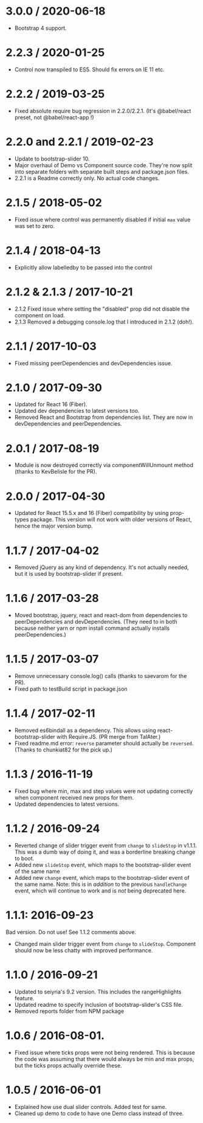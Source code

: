 3.0.0 / 2020-06-18
========================
* Bootstrap 4 support.

2.2.3 / 2020-01-25
========================

* Control now transpiled to ES5.  Should fix errors on IE 11 etc.

2.2.2 / 2019-03-25
========================
* Fixed absolute require bug regression in 2.2.0/2.2.1.  (It's @babel/react preset, not @babel/react-app !)

2.2.0 and 2.2.1 / 2019-02-23
========================
* Update to bootstrap-slider 10.
* Major overhaul of Demo vs Component source code.  They're now split into separate folders with separate built steps and package.json files.
* 2.2.1 is a Readme correctly only.  No actual code changes.

2.1.5 / 2018-05-02
========================
* Fixed issue where control was permanently disabled if initial `max` value was set to zero.

2.1.4 / 2018-04-13
========================
* Explicitly allow labelledby to be passed into the control 

2.1.2 & 2.1.3 / 2017-10-21
========================
* 2.1.2 Fixed issue where setting the "disabled" prop did not disable the component on load.
* 2.1.3 Removed a debugging console.log that I introduced in 2.1.2 (doh!).

2.1.1 / 2017-10-03
========================
* Fixed missing peerDependencies and devDependencies issue.

2.1.0 / 2017-09-30
========================
* Updated for React 16 (Fiber).
* Updated dev dependencies to latest versions too.
* Removed React and Bootstrap from dependencies list.  They are now in devDependencies and peerDependencies.

2.0.1 / 2017-08-19
========================
* Module is now destroyed correctly via componentWillUnmount method (thanks to KevBelisle for the PR).

2.0.0 / 2017-04-30
========================
* Updated for React 15.5.x and 16 (Fiber) compatibility by using prop-types package.  This version will not work with older versions of React, hence the major version bump.

1.1.7 / 2017-04-02
========================
* Removed jQuery as any kind of dependency.  It's not actually needed, but it is used by bootstrap-slider if present.

1.1.6 / 2017-03-28
========================
* Moved bootstrap, jquery, react and react-dom from dependencies to peerDependencies and devDependencies. (They need to in both because neither yarn or npm install command actually installs peerDependencies.)

1.1.5 / 2017-03-07
========================
* Remove unnecessary console.log() calls (thanks to saevarom for the PR).
* Fixed path to testBuild script in package.json

1.1.4 / 2017-02-11
========================
* Removed es6bindall as a dependency.  This allows using react-bootstrap-slider with Require.JS.  (PR merge from TalAter.)
* Fixed readme.md error: `reverse` parameter should actually be `reversed`.  (Thanks to chunkiat82 for the pick up.)

1.1.3 / 2016-11-19
========================
* Fixed bug where min, max and step values were not updating correctly when component received new props for them.
* Updated dependencies to latest versions.

1.1.2 / 2016-09-24
========================
* Reverted change of slider trigger event from `change` to `slideStop` in v1.1.1.  This was a dumb way of doing it, and was a borderline breaking change to boot.
* Added new `slideStop` event, which maps to the bootstrap-slider event of the same name
* Added new `change` event, which maps to the bootstrap-slider event of the same name.  Note: this is in _addition_ to the previous `handleChange` event, which will continue to work and is _not_ being deprecated here.

1.1.1: 2016-09-23 
========================
Bad version.  Do not use!  See 1.1.2 comments above.
* Changed main slider trigger event from `change` to `slideStop`.  Component should now be less chatty with improved performance.

1.1.0 / 2016-09-21
========================
* Updated to seiyria's 9.2 version.  This includes the rangeHighlights feature.
* Updated readme to specify inclusion of bootstrap-slider's CSS file.
* Removed reports folder from NPM package

1.0.6 / 2016-08-01.
========================
* Fixed issue where ticks props were not being rendered.  This is because the code was assuming that there would always be min and max props, but the ticks props actually override these.

1.0.5 / 2016-06-01
========================
* Explained how use dual slider controls.  Added test for same.
* Cleaned up demo to code to have one Demo class instead of three.